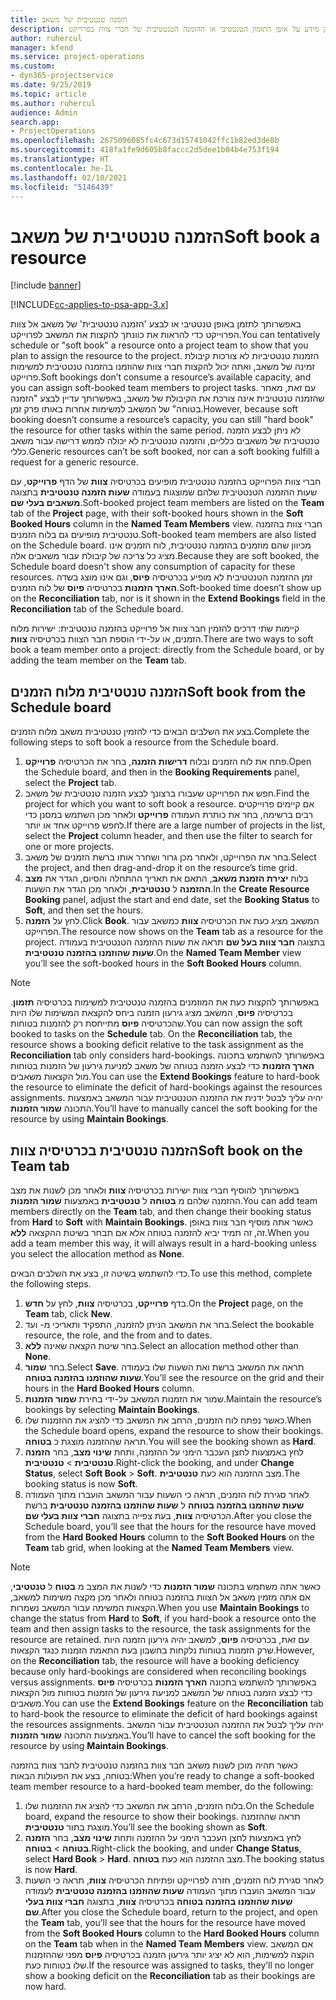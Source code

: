 ```yaml
---
title: הזמנה טנטטיבית של משאב
description: נושא זה מספק מידע על אופן התזמון הטנטטיבי או ההזמנה הטנטטיבית של חברי צוות בפרוייקט.
author: ruhercul
manager: kfend
ms.service: project-operations
ms.custom:
- dyn365-projectservice
ms.date: 9/25/2019
ms.topic: article
ms.author: ruhercul
audience: Admin
search.app:
- ProjectOperations
ms.openlocfilehash: 2675096085fc4c673d15741042ffc1b82ed3de8b
ms.sourcegitcommit: 418fa1fe9d605b8faccc2d5dee1b04b4e753f194
ms.translationtype: HT
ms.contentlocale: he-IL
ms.lasthandoff: 02/10/2021
ms.locfileid: "5146439"
---
```

# <a name="soft-book-a-resource"></a><span data-ttu-id="dea53-103">הזמנה טנטטיבית של משאב</span><span class="sxs-lookup"><span data-stu-id="dea53-103">Soft book a resource</span></span>

[!include [banner](../includes/psa-now-project-operations.md)]

[!INCLUDE[cc-applies-to-psa-app-3.x](../includes/cc-applies-to-psa-app-3x.md)]

<span data-ttu-id="dea53-104">באפשרותך לתזמן באופן טנטטיבי או לבצע 'הזמנה טנטטיבית' של משאב אל צוות הפרוייקט כדי להראות את כוונתך להקצות את המשאב לפרוייקט.</span><span class="sxs-lookup"><span data-stu-id="dea53-104">You can tentatively schedule or "soft book" a resource onto a project team to show that you plan to assign the resource to the project.</span></span> <span data-ttu-id="dea53-105">הזמנות טנטטיביות לא צורכות קיבולת זמינה של משאב, ואתה יכול להקצות חברי צוות שהוזמנו בהזמנה טנטטיבית למשימות פרוייקט.</span><span class="sxs-lookup"><span data-stu-id="dea53-105">Soft bookings don’t consume a resource’s available capacity, and you can assign soft-booked team members to project tasks.</span></span> <span data-ttu-id="dea53-106">עם זאת, מאחר שהזמנה טנטטיבית אינה צורכת את הקיבולת של משאב, באפשרותך עדיין לבצע "הזמנה בטוחה" של המשאב למשימות אחרות באותו פרק זמן.</span><span class="sxs-lookup"><span data-stu-id="dea53-106">However, because soft booking doesn’t consume a resource’s capacity, you can still "hard book" the resource for other tasks within the same period.</span></span> <span data-ttu-id="dea53-107">לא ניתן לבצע הזמנה טנטטיבית של משאבים כלליים, והזמנה טנטטיבית לא יכולה לממש דרישה עבור משאב כללי.</span><span class="sxs-lookup"><span data-stu-id="dea53-107">Generic resources can’t be soft booked, nor can a soft booking fulfill a request for a generic resource.</span></span>

<span data-ttu-id="dea53-108">חברי צוות הפרוייקט בהזמנה טנטטיבית מופיעים בכרטיסיה **צוות** של הדף **פרוייקט**, עם שעות ההזמנה הטנטטיבית שלהם שמוצגות בעמודה **שעות הזמנה טנטטיבית** בתצוגה **משאבים בעלי שם**.</span><span class="sxs-lookup"><span data-stu-id="dea53-108">Soft-booked project team members are listed on the **Team** tab of the **Project** page, with their soft-booked hours shown in the **Soft Booked Hours** column in the **Named Team Members** view.</span></span> <span data-ttu-id="dea53-109">חברי צוות בהזמנה טנטטיבית מופיעים גם בלוח הזמנים.</span><span class="sxs-lookup"><span data-stu-id="dea53-109">Soft-booked team members are also listed on the Schedule board.</span></span> <span data-ttu-id="dea53-110">מכיוון שהם מוזמנים בהזמנה טנטטיבית, לוח הזמנים אינו מציג כל צריכה של קיבולת עבור משאבים אלה.</span><span class="sxs-lookup"><span data-stu-id="dea53-110">Because they are soft booked, the Schedule board doesn't show any consumption of capacity for these resources.</span></span> <span data-ttu-id="dea53-111">זמן ההזמנה הטנטטיבית לא מופיע בכרטיסיה **פיוס**, וגם אינו מוצג בשדה **הארך הזמנות** בכרטיסיה **פיוס** של לוח הזמנים.</span><span class="sxs-lookup"><span data-stu-id="dea53-111">Soft-booked time doesn’t show up on the **Reconciliation** tab, nor is it shown in the **Extend Bookings** field in the **Reconciliation** tab of the Schedule board.</span></span> 

<span data-ttu-id="dea53-112">קיימות שתי דרכים להזמין חבר צוות אל פרוייקט בהזמנה טנטטיבית: ישירות מלוח הזמנים, או על-ידי הוספת חבר הצוות בכרטיסיה **צוות**.</span><span class="sxs-lookup"><span data-stu-id="dea53-112">There are two ways to soft book a team member onto a project: directly from the Schedule board, or by adding the team member on the **Team** tab.</span></span> 

## <a name="soft-book-from-the-schedule-board"></a><span data-ttu-id="dea53-113">הזמנה טנטטיבית מלוח הזמנים</span><span class="sxs-lookup"><span data-stu-id="dea53-113">Soft book from the Schedule board</span></span>
<span data-ttu-id="dea53-114">בצע את השלבים הבאים כדי להזמין טנטטיבית משאב מלוח הזמנים.</span><span class="sxs-lookup"><span data-stu-id="dea53-114">Complete the following steps to soft book a resource from the Schedule board.</span></span> 

1. <span data-ttu-id="dea53-115">פתח את לוח הזמנים ובלוח **דרישות הזמנה**, בחר את הכרטיסיה **פרוייקט**.</span><span class="sxs-lookup"><span data-stu-id="dea53-115">Open the Schedule board, and then in the **Booking Requirements** panel, select the **Project** tab.</span></span>
2. <span data-ttu-id="dea53-116">חפש את הפרוייקט שעבורו ברצונך לבצע הזמנה טנטטיבית של משאב.</span><span class="sxs-lookup"><span data-stu-id="dea53-116">Find the project for which you want to soft book a resource.</span></span> <span data-ttu-id="dea53-117">אם קיימים פרוייקטים רבים ברשימה, בחר את כותרת העמודה **פרוייקט** ולאחר מכן השתמש במסנן כדי לחפש פרוייקט אחד או יותר.</span><span class="sxs-lookup"><span data-stu-id="dea53-117">If there are a large number of projects in the list, select the **Project** column header, and then use the filter to search for one or more projects.</span></span>
3. <span data-ttu-id="dea53-118">בחר את הפרוייקט, ולאחר מכן גרור ושחרר אותו ברשת הזמנים של משאב.</span><span class="sxs-lookup"><span data-stu-id="dea53-118">Select the project, and then drag-and-drop it on the resource’s time grid.</span></span>
5. <span data-ttu-id="dea53-119">בלוח **יצירת הזמנת משאב**, התאם את תאריך ההתחלה והסיום, הגדר את **מצב ההזמנה** ל **טנטטיבית**, ולאחר מכן הגדר את השעות.</span><span class="sxs-lookup"><span data-stu-id="dea53-119">In the **Create Resource Booking** panel, adjust the start and end date, set the **Booking Status** to **Soft**, and then set the hours.</span></span> 
6. <span data-ttu-id="dea53-120">לחץ על **הזמנה**.</span><span class="sxs-lookup"><span data-stu-id="dea53-120">Click **Book**.</span></span> <span data-ttu-id="dea53-121">המשאב מציג כעת את הכרטיסיה **צוות** כמשאב עבור הפרוייקט.</span><span class="sxs-lookup"><span data-stu-id="dea53-121">The resource now shows on the **Team** tab as a resource for the project.</span></span> <span data-ttu-id="dea53-122">בתצוגה **חבר צוות בעל שם** תראה את שעות ההזמנה הטנטטיבית בעמודה **שעות שהוזמנו בהזמנה טנטטיבית**‬‬.</span><span class="sxs-lookup"><span data-stu-id="dea53-122">On the **Named Team Member** view you’ll see the soft-booked hours in the **Soft Booked Hours** column.</span></span>

> [!NOTE]
> <span data-ttu-id="dea53-123">באפשרותך להקצות כעת את המוזמנים בהזמנה טנטטיבית למשימות‬‬ בכרטיסיה **תזמון**. בכרטיסיה **פיוס**, המשאב מציג גירעון הזמנה ביחס להקצאת המשימות שלו היות שהכרטיסיה **פיוס** מתייחסת רק להזמנות בטוחות.</span><span class="sxs-lookup"><span data-stu-id="dea53-123">You can now assign the soft booked to tasks on the **Schedule** tab. On the **Reconciliation** tab, the resource shows a booking deficit relative to the task assignment as the **Reconciliation** tab only considers hard-bookings.</span></span> <span data-ttu-id="dea53-124">באפשרותך להשתמש בתכונה **הארך הזמנות** כדי לבצע הזמנה בטוחה של משאב למניעת גירעון של הזמנות בטוחות מול הקצאות משאבים.</span><span class="sxs-lookup"><span data-stu-id="dea53-124">You can use the **Extend Bookings** feature to hard-book the resource to eliminate the deficit of hard-bookings against the resources assignments.</span></span> <span data-ttu-id="dea53-125">יהיה עליך לבטל ידנית את ההזמנה הטנטטיבית‬‬ עבור המשאב באמצעות התכונה **שמור הזמנות**.</span><span class="sxs-lookup"><span data-stu-id="dea53-125">You’ll have to manually cancel the soft booking for the resource by using **Maintain Bookings**.</span></span>

## <a name="soft-book-on-the-team-tab"></a><span data-ttu-id="dea53-126">הזמנה טנטטיבית‬‬ בכרטיסיה צוות</span><span class="sxs-lookup"><span data-stu-id="dea53-126">Soft book on the Team tab</span></span>

<span data-ttu-id="dea53-127">באפשרותך להוסיף חברי צוות ישירות בכרטיסיה **צוות** ולאחר מכן לשנות את מצב ההזמנה שלהם מ **בטוחה** ל **טנטטיבית‬** באמצעות **שמור הזמנות**.</span><span class="sxs-lookup"><span data-stu-id="dea53-127">You can add team members directly on the **Team** tab, and then change their booking status from **Hard** to **Soft** with **Maintain Bookings**.</span></span> <span data-ttu-id="dea53-128">כאשר אתה מוסיף חבר צוות באופן זה, זה תמיד יביא להזמנה בטוחה אלא אם תבחר בשיטת ההקצאה **ללא**.</span><span class="sxs-lookup"><span data-stu-id="dea53-128">When you add a team member this way, it will always result in a hard-booking unless you select the allocation method as **None**.</span></span>

<span data-ttu-id="dea53-129">כדי להשתמש בשיטה זו, בצע את השלבים הבאים.</span><span class="sxs-lookup"><span data-stu-id="dea53-129">To use this method, complete the following steps.</span></span>

1. <span data-ttu-id="dea53-130">בדף **פרוייקט**, בכרטיסיה **צוות**, לחץ על **חדש**.</span><span class="sxs-lookup"><span data-stu-id="dea53-130">On the **Project** page, on the **Team** tab, click **New**.</span></span>
2. <span data-ttu-id="dea53-131">בחר את המשאב הניתן להזמנה, התפקיד ותאריכי מ- ועד.</span><span class="sxs-lookup"><span data-stu-id="dea53-131">Select the bookable resource, the role, and the from and to dates.</span></span>
3. <span data-ttu-id="dea53-132">בחר שיטת הקצאה שאינה **ללא**.</span><span class="sxs-lookup"><span data-stu-id="dea53-132">Select an allocation method other than **None**.</span></span>
4. <span data-ttu-id="dea53-133">בחר **שמור**.</span><span class="sxs-lookup"><span data-stu-id="dea53-133">Select **Save**.</span></span> <span data-ttu-id="dea53-134">תראה את המשאב ברשת ואת השעות שלו בעמודה **שעות שהוזמנו בהזמנה בטוחה‬‬**.</span><span class="sxs-lookup"><span data-stu-id="dea53-134">You’ll see the resource on the grid and their hours in the **Hard Booked Hours** column.</span></span>
5. <span data-ttu-id="dea53-135">שמור את הזמנות המשאב על-ידי בחירת **שמור הזמנות**.</span><span class="sxs-lookup"><span data-stu-id="dea53-135">Maintain the resource’s bookings by selecting **Maintain Bookings**.</span></span>
6. <span data-ttu-id="dea53-136">כאשר נפתח לוח הזמנים, הרחב את המשאב כדי להציג את ההזמנות שלו.</span><span class="sxs-lookup"><span data-stu-id="dea53-136">When the Schedule board opens, expand the resource to show their bookings.</span></span> <span data-ttu-id="dea53-137">תראה שההזמנה מוצגת כ **בטוחה**.</span><span class="sxs-lookup"><span data-stu-id="dea53-137">You will see the booking shown as **Hard**.</span></span>
7. <span data-ttu-id="dea53-138">לחץ באמצעות לחצן העכבר הימני על ההזמנה, ותחת **שינוי מצב**, בחר **הזמנה טנטטיבית** \> **טנטטיבית**.</span><span class="sxs-lookup"><span data-stu-id="dea53-138">Right-click the booking, and under **Change Status**, select **Soft Book** \> **Soft**.</span></span> <span data-ttu-id="dea53-139">מצב ההזמנה הוא כעת **טנטטיבית**.</span><span class="sxs-lookup"><span data-stu-id="dea53-139">The booking status is now **Soft**.</span></span>
8. <span data-ttu-id="dea53-140">לאחר סגירת לוח הזמנים, תראה כי השעות עבור המשאב הועברו מתוך העמודה ‏‫**שעות שהוזמנו בהזמנה בטוחה**‬‬ ל **שעות שהוזמנו בהזמנה טנטטיבית**‬‬ ברשת הכרטיסיה **צוות**, בעת צפייה בתצוגה **חברי צוות בעלי שם**.</span><span class="sxs-lookup"><span data-stu-id="dea53-140">After you close the Schedule board, you’ll see that the hours for the resource have moved from the **Hard Booked Hours** column to the **Soft Booked Hours** on the **Team** tab grid, when looking at the **Named Team Members** view.</span></span>

> [!NOTE]
> <span data-ttu-id="dea53-141">כאשר אתה משתמש בתכונה **שמור הזמנות** כדי לשנות את המצב מ **בטוח** ל **טנטטיבי**, אם אתה מזמין משאב אל הצוות בהזמנה בטוחה ולאחר מכן מקצה משימות למשאב, הקצאות המשימה עבור המשאב נשמרות.</span><span class="sxs-lookup"><span data-stu-id="dea53-141">When you use **Maintain Bookings** to change the status from **Hard** to **Soft**, if you hard-book a resource onto the team and then assign tasks to the resource, the task assignments for the resource are retained.</span></span> <span data-ttu-id="dea53-142">עם זאת, בכרטיסיה **פיוס**, למשאב יהיה גירעון הזמנה היות שרק הזמנות בטוחות נלקחות בחשבון בעת התאמת הזמנות כנגד הקצאות.</span><span class="sxs-lookup"><span data-stu-id="dea53-142">However, on the **Reconciliation** tab, the resource will have a booking deficiency because only hard-bookings are considered when reconciling bookings versus assignments.</span></span> <span data-ttu-id="dea53-143">באפשרותך להשתמש בתכונה **הארך הזמנות** בכרטיסיה **פיוס** כדי לבצע הזמנה בטוחה של המשאב למניעת גירעון של הזמנות בטוחות מול הקצאות משאבים.</span><span class="sxs-lookup"><span data-stu-id="dea53-143">You can use the **Extend Bookings** feature on the **Reconciliation** tab to hard-book the resource to eliminate the deficit of hard bookings against the resources assignments.</span></span> <span data-ttu-id="dea53-144">יהיה עליך לבטל את ההזמנה הטנטטיבית‬‬ עבור המשאב באמצעות התכונה **שמור הזמנות**.</span><span class="sxs-lookup"><span data-stu-id="dea53-144">You’ll have to cancel the soft booking for the resource by using **Maintain Bookings**.</span></span>

<span data-ttu-id="dea53-145">כאשר תהיה מוכן לשנות משאב חבר צוות בהזמנה טנטטיבית לחבר צוות בהזמנה בטוחה, בצע את הפעולות הבאות:</span><span class="sxs-lookup"><span data-stu-id="dea53-145">When you’re ready to change a soft-booked team member resource to a hard-booked team member, do the following:</span></span>

1. <span data-ttu-id="dea53-146">בלוח הזמנים, הרחב את המשאב כדי להציג את ההזמנות שלו.</span><span class="sxs-lookup"><span data-stu-id="dea53-146">On the Schedule board, expand the resource to show their bookings.</span></span> <span data-ttu-id="dea53-147">תראה שההזמנה מוצגת בתור **טנטטיבית**.</span><span class="sxs-lookup"><span data-stu-id="dea53-147">You’ll see the booking shown as **Soft**.</span></span>
2. <span data-ttu-id="dea53-148">לחץ באמצעות לחצן העכבר הימני על ההזמנה ותחת **שינוי מצב**, בחר **הזמנה בטוחה** \> **בטוחה**.</span><span class="sxs-lookup"><span data-stu-id="dea53-148">Right-click the booking, and under **Change Status**, select **Hard Book** \> **Hard**.</span></span> <span data-ttu-id="dea53-149">מצב ההזמנה הוא כעת **בטוחה**.</span><span class="sxs-lookup"><span data-stu-id="dea53-149">The booking status is now **Hard**.</span></span>
3. <span data-ttu-id="dea53-150">לאחר סגירת לוח הזמנים, חזרה לפרוייקט ופתיחת הכרטיסיה **צוות**, תראה כי השעות עבור המשאב הועברו מתוך העמודה **שעות שהוזמנו בהזמנה טנטטיבית**‬‬‬‬ לעמודה **שעות שהוזמנו בהזמנה בטוחה** בכרטיסיה **צוות**, בתצוגה **חברי צוות בעלי שם**.</span><span class="sxs-lookup"><span data-stu-id="dea53-150">After you close the Schedule board, return to the project, and open the **Team** tab, you’ll see that the hours for the resource have moved from the **Soft Booked Hours** column to the **Hard Booked Hours** column on the **Team** tab when in the **Named Team Members** view.</span></span> <span data-ttu-id="dea53-151">אם המשאב הוקצה למשימות, הוא לא יציג יותר גירעון הזמנה בכרטיסיה **פיוס** מפני שההזמנות שלו בטוחות כעת.</span><span class="sxs-lookup"><span data-stu-id="dea53-151">If the resource was assigned to tasks, they’ll no longer show a booking deficit on the **Reconciliation** tab as their bookings are now hard.</span></span>

